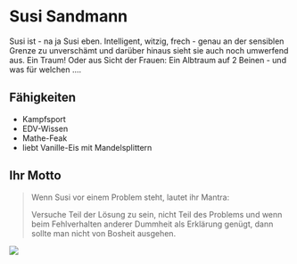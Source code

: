 # Susi Sandmann

Susi ist - na ja Susi eben. Intelligent, witzig, frech - genau an der sensiblen Grenze zu unverschämt
und darüber hinaus sieht sie auch noch umwerfend aus. Ein Traum! Oder aus Sicht der Frauen:
Ein Albtraum auf 2 Beinen - und was für welchen ....

## Fähigkeiten

* Kampfsport
* EDV-Wissen
* Mathe-Feak
* liebt Vanille-Eis mit Mandelsplittern

## Ihr Motto

> Wenn Susi vor einem Problem steht, lautet ihr Mantra:
> 
> Versuche Teil der Lösung zu sein, nicht Teil des Problems
> und wenn beim Fehlverhalten anderer Dummheit als Erklärung
> genügt, dann sollte man nicht von Bosheit ausgehen.

<img src="https://cdn.pixabay.com/photo/2020/04/18/16/07/wolf-5059788_960_720.jpg" />

